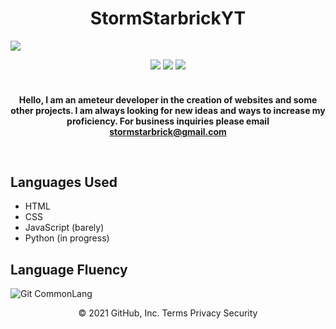 <h1 align="center">StormStarbrickYT</h1>

![](https://komarev.com/ghpvc/?username=StormStarbrickYT&color=grey&style=plastic)

<div align="center">
  <a href="https://www.twitch.tv/STORMSTARBRICK"><img src="https://img.shields.io/badge/Twitch-9146FF?style=for-the-badge&logo=twitch&logoColor=white"></a>
  <a href="https://www.javascript.com"><img src="https://img.shields.io/badge/javascript%20-%23323330.svg?style=for-the-badge&logo=javascript"></a>
  <img src="https://img.shields.io/badge/html5%20-%23E34F26.svg?style=for-the-badge&logo=html5&logoColor=white">
</div>
<br>

<!-- Descriptor !-->
<html>
  <h4>
<p align="center">Hello, I am an ameteur developer in the creation of websites and some other projects. I am always looking for new ideas and ways to increase my proficiency. For business inquiries please email 
<a href="mailto:stormstarbrick@gmail.com">stormstarbrick@gmail.com</a> </p>
<br>
  </h4>
</html>


## Languages Used
- HTML
- CSS
- JavaScript (barely)
- Python (in progress)

## Language Fluency
![Git CommonLang](https://github-readme-stats.vercel.app/api/top-langs/?username=StormStarbrickYT&hide_border=true&layout=compact&theme=tokyonight)

<!-- Licensing -->
<p align="center">
© 2021 GitHub, Inc.
Terms
Privacy
Security
</p>
